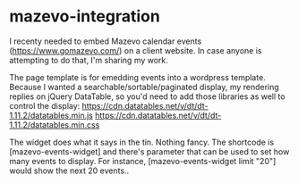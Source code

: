 # mazevo-integration

I recenty needed to embed Mazevo calendar events (https://www.gomazevo.com/) on a client website. In case anyone is attempting to do that, I'm sharing my work. 

The page template is for emedding events into a wordpress template. Because I wanted a searchable/sortable/paginated display, my rendering replies on jQuery DataTable, so you'd need to add those libraries as well to control the display:
https://cdn.datatables.net/v/dt/dt-1.11.2/datatables.min.js
https://cdn.datatables.net/v/dt/dt-1.11.2/datatables.min.css

The widget does what it says in the tin. Nothing fancy. The shortcode is [mazevo-events-widget] and there's parameter that can be used to set how many events to display. For instance, [mazevo-events-widget limit "20"] would show the next 20 events..


